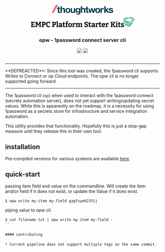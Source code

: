 <div align="center">
	<p>
		<img alt="Thoughtworks Logo" src="https://raw.githubusercontent.com/ThoughtWorks-DPS/static/master/thoughtworks_flamingo_wave.png?sanitize=true" width=200 />
    <br />
		<img alt="DPS Title" src="https://raw.githubusercontent.com/ThoughtWorks-DPS/static/master/EMPCPlatformStarterKitsImage.png?sanitize=true" width=350/>
	</p>
  <h3>opw - 1password connect server cli</h3>
  <a href="https://app.circleci.com/pipelines/github/ThoughtWorks-DPS/opw"><img src="https://circleci.com/gh/ThoughtWorks-DPS/opw.svg?style=shield"></a> <a href="https://opensource.org/licenses/MIT"><img src="https://img.shields.io/badge/license-MIT-blue.svg"></a>
</div>
<br />
<hr>
**DEPREACTED**: Since this tool was created, the 1password cli supports Writes to Connect or op Cloud endpoints. The opw cli is no longer supported going forward.  
<hr>

The 1password cli (`op`) when used to interact with the 1password connect (secrets automation server), does not yet support writing/updating secret values. While this is apparently on the roadmap, it is a necessity for using 1password as a secrets store for infrastructure and service integration automation.  

This utility provides that functionality. Hopefully this is just a stop-gap measure until they release this in their own tool.  

## installation

Pre-compiled versions for various systems are available [here](https://github.com/ThoughtWorks-DPS/opw/releases).  

## quick-start

passing item field and value on the commandline. Will create the item and/or field if it does not exist, or update the Value if it does exist.  
```
$ opw write my-item my-field gagfuye62351j
```

piping value to opw cli.  
```
$ cat filename.txt | opw write my-item my-field -
``

#### contributing

* Current pipeline does not support multiple tags on the same commit.  
